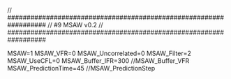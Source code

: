 // ##################################################################
//                   #9 MSAW v0.2
// ##################################################################

MSAW=1
MSAW_VFR=0
MSAW_Uncorrelated=0
MSAW_Filter=2
MSAW_UseCFL=0
MSAW_Buffer_IFR=300
//MSAW_Buffer_VFR
MSAW_PredictionTime=45
//MSAW_PredictionStep